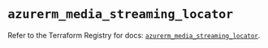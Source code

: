 # `azurerm_media_streaming_locator`

Refer to the Terraform Registry for docs: [`azurerm_media_streaming_locator`](https://registry.terraform.io/providers/hashicorp/azurerm/3.103.0/docs/resources/media_streaming_locator).
